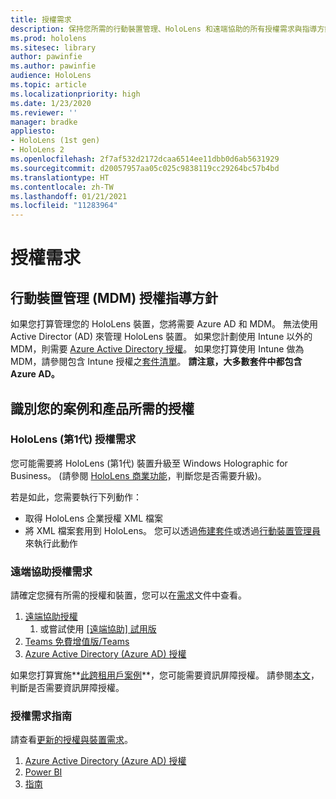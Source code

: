 ```yaml
---
title: 授權需求
description: 保持您所需的行動裝置管理、HoloLens 和遠端協助的所有授權需求與指導方針在最新狀態。
ms.prod: hololens
ms.sitesec: library
author: pawinfie
ms.author: pawinfie
audience: HoloLens
ms.topic: article
ms.localizationpriority: high
ms.date: 1/23/2020
ms.reviewer: ''
manager: bradke
appliesto:
- HoloLens (1st gen)
- HoloLens 2
ms.openlocfilehash: 2f7af532d2172dcaa6514ee11dbb0d6ab5631929
ms.sourcegitcommit: d20057957aa05c025c9838119cc29264bc57b4bd
ms.translationtype: HT
ms.contentlocale: zh-TW
ms.lasthandoff: 01/21/2021
ms.locfileid: "11283964"
---
```

# 授權需求

## 行動裝置管理 (MDM) 授權指導方針

如果您打算管理您的 HoloLens 裝置，您將需要 Azure AD 和 MDM。 無法使用 Active Director (AD) 來管理 HoloLens 裝置。
如果您計劃使用 Intune 以外的 MDM，則需要 [Azure Active Directory 授權](https://docs.microsoft.com/azure/active-directory/fundamentals/active-directory-whatis)。
如果您打算使用 Intune 做為 MDM，請參閱包含 Intune 授權之[套件清單](https://docs.microsoft.com/intune/fundamentals/licenses)。 **請注意，大多數套件中都包含 Azure AD。**

## 識別您的案例和產品所需的授權

### HoloLens (第1代) 授權需求

您可能需要將 HoloLens (第1代) 裝置升級至 Windows Holographic for Business。 (請參閱 [HoloLens 商業功能](holoLens-commercial-features.md#feature-comparison-between-editions)，判斷您是否需要升級)。

 若是如此，您需要執行下列動作：

- 取得 HoloLens 企業授權 XML 檔案
- 將 XML 檔案套用到 HoloLens。 您可以透過[佈建套件](hololens-provisioning.md)或透過[行動裝置管理員](https://docs.microsoft.com/intune/configuration/holographic-upgrade)來執行此動作

### 遠端協助授權需求

請確定您擁有所需的授權和裝置，您可以在[需求](https://docs.microsoft.com/dynamics365/mixed-reality/remote-assist/requirements)文件中查看。

1. [遠端協助授權](https://docs.microsoft.com/dynamics365/mixed-reality/remote-assist/buy-and-deploy-remote-assist)
    1. 或嘗試使用 [[遠端協助] 試用版](https://docs.microsoft.com/dynamics365/mixed-reality/remote-assist/try-remote-assist)
1. [Teams 免費增值版/Teams](https://products.office.com/microsoft-teams/free)
1. [Azure Active Directory (Azure AD) 授權](https://docs.microsoft.com/azure/active-directory/fundamentals/active-directory-whatis)

如果您打算實施**[此跨租用戶案例](https://docs.microsoft.com/dynamics365/mixed-reality/remote-assist/cross-tenant-overview#scenario-2-leasing-services-to-other-tenants)**，您可能需要資訊屏障授權。 請參閱[本文](https://docs.microsoft.com/dynamics365/mixed-reality/remote-assist/cross-tenant-licensing-implementation#step-1-determine-if-information-barriers-are-necessary)，判斷是否需要資訊屏障授權。

### 授權需求指南

請查看[更新的授權與裝置需求](https://docs.microsoft.com/dynamics365/mixed-reality/guides/requirements)。

1. [Azure Active Directory (Azure AD) 授權](https://docs.microsoft.com/azure/active-directory/fundamentals/active-directory-whatis)
1. [Power BI](https://powerbi.microsoft.com/desktop/)
1. [指南](https://docs.microsoft.com/dynamics365/mixed-reality/guides/setup)
